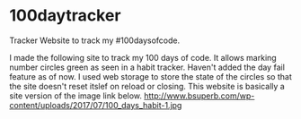 # 100daytracker
Tracker Website to track my #100daysofcode.

I made the following site to track my 100 days of code.
It allows marking number circles green as seen in a habit tracker.
Haven't added the day fail feature as of now.
I used web storage to store the state of the circles so that the site doesn't reset itslef on reload or closing.
This website is basically a site version of the image link below.
http://www.bsuperb.com/wp-content/uploads/2017/07/100_days_habit-1.jpg
